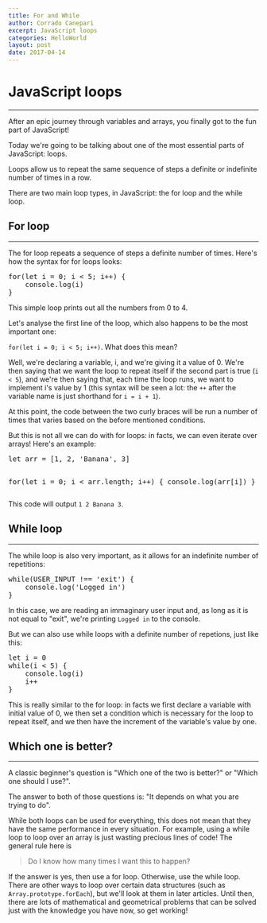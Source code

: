 ```yaml
---
title: For and While
author: Corrado Canepari
excerpt: JavaScript loops
categories: HelloWorld
layout: post
date: 2017-04-14
---
```


# JavaScript loops

---

After an epic journey through variables and arrays, you finally got to the fun part of JavaScript!

Today we're going to be talking about one of the most essential parts of JavaScript: loops.

Loops allow us to repeat the same sequence of steps a definite or indefinite number of times in a row.

There are two main loop types, in JavaScript: the for loop and the while loop.

## For loop

---

The for loop repeats a sequence of steps a definite number of times. Here's how the syntax for for loops looks:

<div class="multiline">
<pre>
for(let i = 0; i < 5; i++) {
	console.log(i)
}
</pre>
</div>

This simple loop prints out all the numbers from 0 to 4.

Let's analyse the first line of the loop, which also happens to be the most important one:

`for(let i = 0; i < 5; i++)`. What does this mean?

Well, we're declaring a variable, i, and we're giving it a value of 0. We're then saying that we want the loop to repeat itself if the second part is true (`i < 5`), and we're then saying that, each time the loop runs, we want to implement i's value by 1 (this syntax will be seen a lot: the `++` after the variable name is just shorthand for `i = i + 1`).

At this point, the code between the two curly braces will be run a number of times that varies based on the before mentioned conditions.

But this is not all we can do with for loops: in facts, we can even iterate over arrays! Here's an example:

<div class="multiline">
<pre>
let arr = [1, 2, 'Banana', 3]

for(let i = 0; i < arr.length; i++) {
	console.log(arr[i])
}
</pre>
</div>

This code will output `1 2 Banana 3`.

## While loop

---

The while loop is also very important, as it allows for an indefinite number of repetitions:

<div class="multiline">
<pre>
while(USER_INPUT !== 'exit') {
	console.log('Logged in')
}
</pre>
</div>

In this case, we are reading an immaginary user input and, as long as it is not equal to "exit", we're printing `Logged in` to the console.

But we can also use while loops with a definite number of repetions, just like this: 

<div class="multiline">
<pre>
let i = 0
while(i < 5) {
	console.log(i)
	i++
}
</pre>
</div>

This is really similar to the for loop: in facts we first declare a variable with initial value of 0, we then set a condition which is necessary for the loop to repeat itself, and we then have the increment of the variable's value by one.

## Which one is better?

---

A classic beginner's question is "Which one of the two is better?" or "Which one should I use?".

The answer to both of those questions is: "It depends on what you are trying to do".

While both loops can be used for everything, this does not mean that they have the same performance in every situation. For example, using a while loop to loop over an array is just wasting precious lines of code! The general rule here is

> Do I know how many times I want this to happen?

If the answer is yes, then use a for loop. Otherwise, use the while loop. There are other ways to loop over certain data structures (such as `Array.prototype.forEach`), but we'll look at them in later articles. Until then, there are lots of mathematical and geometrical problems that can be solved just with the knowledge you have now, so get working!
